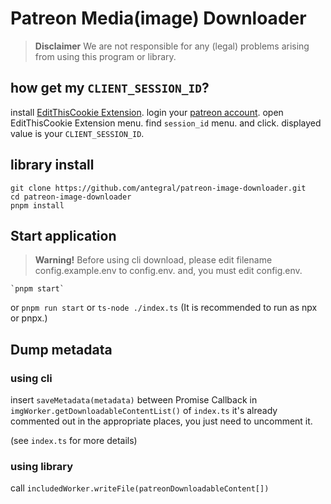 # Patreon Media(image) Downloader

> **Disclaimer**
> We are not responsible for any (legal) problems arising from using this program or library.

## how get my `CLIENT_SESSION_ID`?
install [EditThisCookie Extension](https://chrome.google.com/webstore/detail/editthiscookie/fngmhnnpilhplaeedifhccceomclgfbg). 
login your [patreon account](https://www.patreon.com/home).
open EditThisCookie Extension menu.
find `session_id` menu. and click.
displayed value is your `CLIENT_SESSION_ID`.

## library install
    git clone https://github.com/antegral/patreon-image-downloader.git
    cd patreon-image-downloader
    pnpm install

## Start application
> **Warning!**
> Before using cli download, please edit filename config.example.env to config.env.
> and, you must edit config.env.

    `pnpm start`
or
    `pnpm run start`
or 
    `ts-node ./index.ts` (It is recommended to run as npx or pnpx.)

## Dump metadata
### using cli
insert `saveMetadata(metadata)` between Promise Callback in `imgWorker.getDownloadableContentList()` of `index.ts`
it's already commented out in the appropriate places, you just need to uncomment it.

(see `index.ts` for more details)
### using library
call `includedWorker.writeFile(patreonDownloadableContent[])`